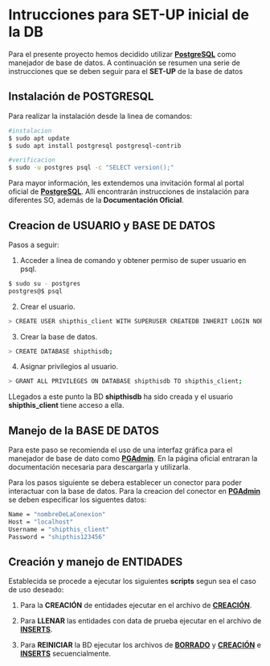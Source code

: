 <h1>Intrucciones para SET-UP inicial de la DB</h1>

<p>Para el presente proyecto hemos decidido utilizar <a href="https://www.postgresql.org/" target="blank"><strong>PostgreSQL</strong></a> como manejador de base de datos. A continuación se resumen una serie de instrucciones que se deben seguir para el <strong>SET-UP</strong> de la base de datos</p>

## Instalación de POSTGRESQL

Para realizar la instalación desde la linea de comandos:

```bash
#instalacion
$ sudo apt update
$ sudo apt install postgresql postgresql-contrib

#verificacion
$ sudo -u postgres psql -c "SELECT version();"
```

Para mayor información, les extendemos una invitación formal al portal oficial de <a href="https://www.postgresql.org/" target="blank"><strong>PostgreSQL</strong></a>. Alli encontrarán instrucciones de instalación para diferentes SO, además de la <strong>Documentación Oficial</strong>.

## Creacion de USUARIO y BASE DE DATOS

Pasos a seguir:

1. Acceder a linea de comando y obtener permiso de super usuario en psql.

```bash
$ sudo su - postgres
postgres@$ psql
```

2. Crear el usuario.

```bash
> CREATE USER shipthis_client WITH SUPERUSER CREATEDB INHERIT LOGIN NOREPLICATION CONNECTION LIMIT -1 PASSWORD 'shipthis123456';
```

3. Crear la base de datos.

```bash
> CREATE DATABASE shipthisdb;
```

4. Asignar privilegios al usuario.

```bash
> GRANT ALL PRIVILEGES ON DATABASE shipthisdb TO shipthis_client;
```

LLegados a este punto la BD <strong>shipthisdb</strong> ha sido creada y el usuario <strong>shipthis_client</strong> tiene acceso a ella.

## Manejo de la BASE DE DATOS

Para este paso se recomienda el uso de una interfaz gráfica para el manejador de base de dato como <a href="https://www.pgadmin.org/" target="blank"><strong>PGAdmin</strong></a>. En la página oficial entraran la documentación necesaria para descargarla y utilizarla.

Para los pasos siguiente se debera establecer un conector para poder interactuar con la base de datos.
Para la creacion del conector en <a href="https://www.pgadmin.org/" target="blank"><strong>PGAdmin</strong></a> se deben especificar los siguentes datos:

```bash
Name = "nombreDeLaConexion"
Host = "localhost"
Username = "shipthis_client"
Password = "shipthis123456"
```

## Creación y manejo de ENTIDADES

Establecida se procede a ejecutar los siguientes <strong>scripts</strong> segun sea el caso de uso deseado:

1. Para la <strong>CREACIÓN</strong> de entidades ejecutar en el archivo de <a href="./create.sql" target=""><strong>CREACIÓN</strong></a>.

2. Para <strong>LLENAR</strong> las entidades con data de prueba ejecutar en el archivo de <a href="./inserts.sql" target=""><strong>INSERTS</strong></a>.

3. Para <strong>REINICIAR</strong> la BD ejecutar los archivos de <a href="./drop.sql" target=""><strong>BORRADO</strong></a> y <a href="./create.sql" target=""><strong>CREACIÓN</strong></a> e <a href="./inserts.sql" target=""><strong>INSERTS</strong></a> secuencialmente.
